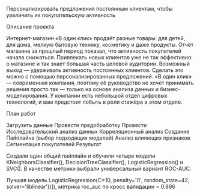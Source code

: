 Персонализировать предложения постоянным клиентам, чтобы увеличить их покупательскую активность

Описание проекта

Интернет-магазин «В один клик» продаёт разные товары: для детей, для дома, мелкую бытовую технику, косметику и даже продукты. Отчёт магазина за прошлый период показал, что активность покупателей начала снижаться. Привлекать новых клиентов уже не так эффективно: о магазине и так знает большая часть целевой аудитории. Возможный выход — удерживать активность постоянных клиентов. Сделать это можно с помощью персонализированных предложений. «В один клик» — современная компания, поэтому её руководство не хочет принимать решения просто так — только на основе анализа данных и бизнес-моделирования. У компании есть небольшой отдел цифровых технологий, и вам предстоит побыть в роли стажёра в этом отделе.

План работ

Загрузить данные
Провести предобработку
Провести Исследовательский анализ данных
Корреляционный анализ
Создание Пайплайна (выбор подходящих моделей)
Анализ влияющих признаков
Сегментация покупателей
Результат

Создали один общий пайплайн и обучили четыре модели KNeighborsClassifier(), DecisionTreeClassifier(), LogisticRegression() и SVC(). В качестве метрики выбрали универсальный вариант ROC-AUC.

Лучшая модель LogisticRegression(C=10, penalty='l1', random_state=42, solver='liblinear'))]), метрика roc_auc по кросс валидации = 0.896
